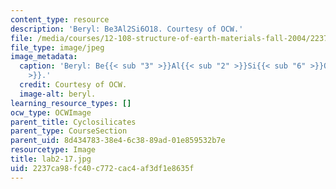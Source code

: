 ```yaml
---
content_type: resource
description: 'Beryl: Be3Al2Si6O18. Courtesy of OCW.'
file: /media/courses/12-108-structure-of-earth-materials-fall-2004/2237ca98fc40c772cac4af3df1e8635f_lab2-17.jpg
file_type: image/jpeg
image_metadata:
  caption: 'Beryl: Be{{< sub "3" >}}Al{{< sub "2" >}}Si{{< sub "6" >}}O{{< sub "18"
    >}}.'
  credit: Courtesy of OCW.
  image-alt: beryl.
learning_resource_types: []
ocw_type: OCWImage
parent_title: Cyclosilicates
parent_type: CourseSection
parent_uid: 8d434783-38e4-6c38-89ad-01e859532b7e
resourcetype: Image
title: lab2-17.jpg
uid: 2237ca98-fc40-c772-cac4-af3df1e8635f
---
```

